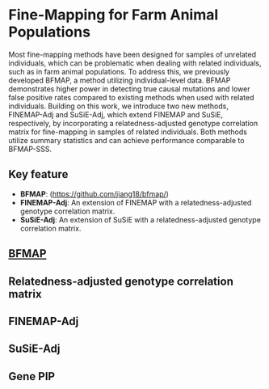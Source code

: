 # Fine-Mapping for Farm Animal Populations

Most fine-mapping methods have been designed for samples of unrelated individuals, which can be problematic when dealing with related individuals, such as in farm animal populations. To address this, we previously developed BFMAP, a method utilizing individual-level data. BFMAP demonstrates higher power in detecting true causal mutations and lower false positive rates compared to existing methods when used with related individuals. 
Building on this work, we introduce two new methods, FINEMAP-Adj and SuSiE-Adj, which extend FINEMAP and SuSiE, respectively, by incorporating a relatedness-adjusted genotype correlation matrix for fine-mapping in samples of related individuals. Both methods utilize summary statistics and can achieve performance comparable to BFMAP-SSS.

## Key feature

- **BFMAP**: (https://github.com/jiang18/bfmap/)
- **FINEMAP-Adj**: An extension of FINEMAP with a relatedness-adjusted genotype correlation matrix.
- **SuSiE-Adj**: An extension of SuSiE with a relatedness-adjusted genotype correlation matrix.

## [BFMAP](https://github.com/jiang18/bfmap/)

## Relatedness-adjusted genotype correlation matrix


## FINEMAP-Adj

## SuSiE-Adj

## Gene PIP
